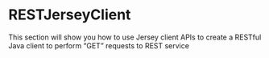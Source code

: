 # RESTJerseyClient

This section will show you how to use Jersey client APIs to create a RESTful Java client to perform
“GET” requests to REST service 
